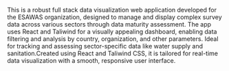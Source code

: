 This is a robust full stack data visualization web application developed for the ESAWAS organization, designed to manage and display complex survey data across various sectors through data maturity assessment. The app uses React and Taliwind for a visually appealing dashboard, enabling data filtering and analysis by country, organization, and other parameters. Ideal for tracking and assessing sector-specific data like water supply and sanitation.Created using React and Taliwind CSS, it is tailored for real-time data visualization with a smooth, responsive user interface.
